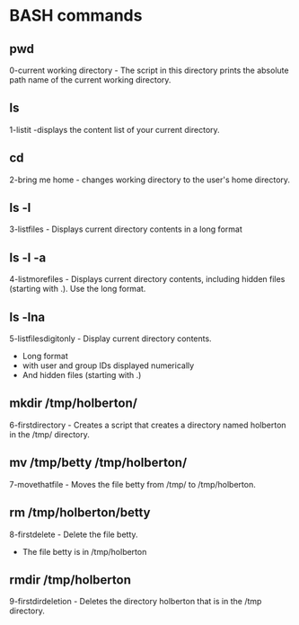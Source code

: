 # BASH commands
## pwd
0-current working directory - The script in this directory prints the absolute path name of the current working directory.
## ls
1-listit -displays the content list of your current directory.
## cd
2-bring me home - changes working directory to the user's home directory.
## ls -l
3-listfiles - Displays current directory contents in a long format
## ls -l -a
4-listmorefiles - Displays current directory contents, including hidden files (starting with .). Use the long format.
## ls -lna
5-listfilesdigitonly - Display current directory contents.

* Long format
* with user and group IDs displayed numerically
* And hidden files (starting with .)
## mkdir /tmp/holberton/
6-firstdirectory - Creates a script that creates a directory named holberton in the /tmp/ directory.
## mv /tmp/betty /tmp/holberton/
7-movethatfile - Moves the file betty from /tmp/ to /tmp/holberton.
## rm /tmp/holberton/betty
8-firstdelete - Delete the file betty.

* The file betty is in /tmp/holberton
## rmdir /tmp/holberton
9-firstdirdeletion - Deletes the directory holberton that is in the /tmp directory.
